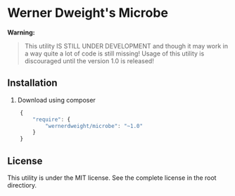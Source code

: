 Werner Dweight's Microbe
====================================

**Warning:**

> This utility IS STILL UNDER DEVELOPMENT and though it may work in a way
> quite a lot of code is still missing! Usage of this utility is discouraged
> until the version 1.0 is released!

Installation
------------

1) Download using composer

```js
	{
	    "require": {
	        "wernerdweight/microbe": "~1.0"
	    }
	}
```

License
-------
This utility is under the MIT license. See the complete license in the root directiory.

